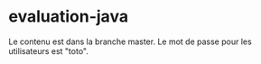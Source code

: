 # evaluation-java
Le contenu est dans la branche master.
Le mot de passe pour les utilisateurs est "toto".

